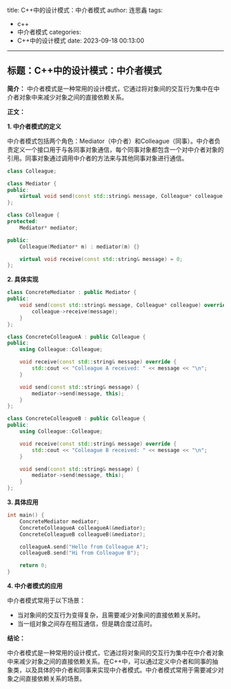 title: C++中的设计模式：中介者模式
author: 连思鑫
tags:
  - c++
  - 中介者模式
categories:
  - C++中的设计模式
date: 2023-09-18 00:13:00
---
## **标题：C++中的设计模式：中介者模式**

**简介：**
中介者模式是一种常用的设计模式，它通过将对象间的交互行为集中在中介者对象中来减少对象之间的直接依赖关系。

**正文：**

**1. 中介者模式的定义**

中介者模式包括两个角色：Mediator（中介者）和Colleague（同事）。中介者负责定义一个接口用于与各同事对象通信，每个同事对象都包含一个对中介者对象的引用。同事对象通过调用中介者的方法来与其他同事对象进行通信。

```cpp
class Colleague;

class Mediator {
public:
    virtual void send(const std::string& message, Colleague* colleague) = 0;
};

class Colleague {
protected:
    Mediator* mediator;

public:
    Colleague(Mediator* m) : mediator(m) {}

    virtual void receive(const std::string& message) = 0;
};
```

**2. 具体实现**

```cpp
class ConcreteMediator : public Mediator {
public:
    void send(const std::string& message, Colleague* colleague) override {
        colleague->receive(message);
    }
};

class ConcreteColleagueA : public Colleague {
public:
    using Colleague::Colleague;

    void receive(const std::string& message) override {
        std::cout << "Colleague A received: " << message << "\n";
    }

    void send(const std::string& message) {
        mediator->send(message, this);
    }
};

class ConcreteColleagueB : public Colleague {
public:
    using Colleague::Colleague;

    void receive(const std::string& message) override {
        std::cout << "Colleague B received: " << message << "\n";
    }

    void send(const std::string& message) {
        mediator->send(message, this);
    }
};
```

**3. 具体应用**

```cpp
int main() {
    ConcreteMediator mediator;
    ConcreteColleagueA colleagueA(&mediator);
    ConcreteColleagueB colleagueB(&mediator);

    colleagueA.send("Hello from Colleague A");
    colleagueB.send("Hi from Colleague B");

    return 0;
}
```

**4. 中介者模式的应用**

中介者模式常用于以下场景：

- 当对象间的交互行为变得复杂，且需要减少对象间的直接依赖关系时。
- 当一组对象之间存在相互通信，但是耦合度过高时。

**结论：**

中介者模式是一种常用的设计模式，它通过将对象间的交互行为集中在中介者对象中来减少对象之间的直接依赖关系。在C++中，可以通过定义中介者和同事的抽象类，以及具体的中介者和同事来实现中介者模式。中介者模式常用于需要减少对象之间直接依赖关系的场景。
